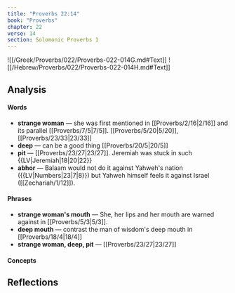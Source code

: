 ```yaml
---
title: "Proverbs 22:14"
book: "Proverbs"
chapter: 22
verse: 14
section: Solomonic Proverbs 1
---
```

![[/Greek/Proverbs/022/Proverbs-022-014G.md#Text]]
![[/Hebrew/Proverbs/022/Proverbs-022-014H.md#Text]]

## Analysis

#### Words
- **strange woman** — she was first mentioned in [[Proverbs/2/16|2/16]] and its parallel [[Proverbs/7/5|7/5]].  [[Proverbs/5/20|5/20]], [[Proverbs/23/33|23/33]]
- **deep** — can be a good thing [[Proverbs/20/5|20/5]]
- **pit** — [[Proverbs/23/27|23/27]].  Jeremiah was stuck in such {{LV|Jeremiah|18|20|22}}
- **abhor** — Balaam would not do it against Yahweh's nation ({{LV|Numbers|23|7|8}}) but Yahweh himself feels it against Israel ([[Zechariah/1/12]]).

#### Phrases
- **strange woman's mouth** — She, her lips and her mouth are warned against in [[Proverbs/5/3|5/3]].
- **deep mouth** — contrast the man of wisdom's deep mouth in [[Proverbs/18/4|18/4]]
- **strange woman, deep, pit** — [[Proverbs/23/27|23/27]]

#### Concepts

## Reflections
